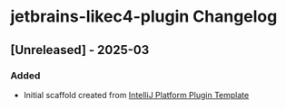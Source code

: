 <!-- Keep a Changelog guide -> https://keepachangelog.com -->

# jetbrains-likec4-plugin Changelog

## [Unreleased] - 2025-03
### Added
- Initial scaffold created from [IntelliJ Platform Plugin Template](https://github.com/JetBrains/intellij-platform-plugin-template)

